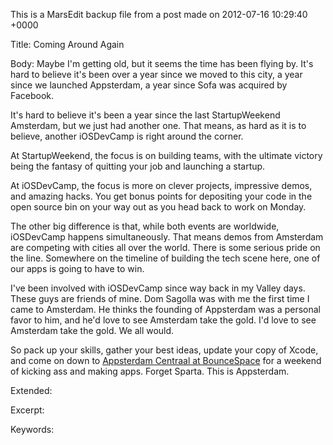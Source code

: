 This is a MarsEdit backup file from a post made on 2012-07-16 10:29:40 +0000

Title:
Coming Around Again

Body:
Maybe I'm getting old, but it seems the time has been flying by. It's hard to believe it's been over a year since we moved to this city, a year since we launched Appsterdam, a year since Sofa was acquired by Facebook. 

It's hard to believe it's been a year since the last StartupWeekend Amsterdam, but we just had another one. That means, as hard as it is to believe, another iOSDevCamp is right around the corner. 

At StartupWeekend, the focus is on building teams, with the ultimate victory being the fantasy of quitting your job and launching a startup. 

At iOSDevCamp, the focus is more on clever projects, impressive demos, and amazing hacks. You get bonus points for depositing your code in the open source bin on your way out as you head back to work on Monday.

The other big difference is that, while both events are worldwide, iOSDevCamp happens simultaneously. That means demos from Amsterdam are competing with cities all over the world. There is some serious pride on the line. Somewhere on the timeline of building the tech scene here, one of our apps is going to have to win.

I've been involved with iOSDevCamp since way back in my Valley days. These guys are friends of mine. Dom Sagolla was with me the first time I came to Amsterdam. He thinks the founding of Appsterdam was a personal favor to him, and he'd love to see Amsterdam take the gold. I'd love to see Amsterdam take the gold. We all would.

So pack up your skills, gather your best ideas, update your copy of Xcode, and come on down to <a href="http://meetup.appsterdam.rs/events/72564382/">Appsterdam Centraal at BounceSpace</a> for a weekend of kicking ass and making apps. Forget Sparta. This is Appsterdam.

Extended:


Excerpt:


Keywords:
